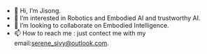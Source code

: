 - 👋 Hi, I’m Jisong.
- 👀 I’m interested in Robotics and Embodied AI and trustworthy AI.
- 💞️ I’m looking to collaborate on Embodied Intelligence.
- 📫 How to reach me : just contect me with my email:serene_sivy@outlook.com.

<!---
serene-sivy/serene-sivy is a ✨ special ✨ repository because its `README.md` (this file) appears on your GitHub profile.
You can click the Preview link to take a look at your changes.
--->
